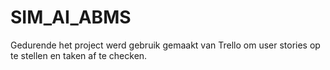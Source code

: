 # SIM_AI_ABMS

Gedurende het project werd gebruik gemaakt van Trello om user stories op te stellen en taken af te checken.
